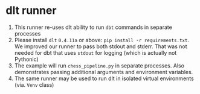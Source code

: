 # dlt runner

1. This runner re-uses dlt ability to run `dbt` commands in separate processes
2. Please install `dlt` `0.4.11a` or above: `pip install -r requirements.txt`. We improved our runner to pass both stdout and stderr. That was not needed for dbt that uses `stdout` for logging (which is actually not Pythonic)
3. The example will run `chess_pipeline.py` in separate processes. Also demonstrates passing additional arguments and environment variables.
4. The same runner may be used to run dlt in isolated virtual environments (via. `Venv` class)